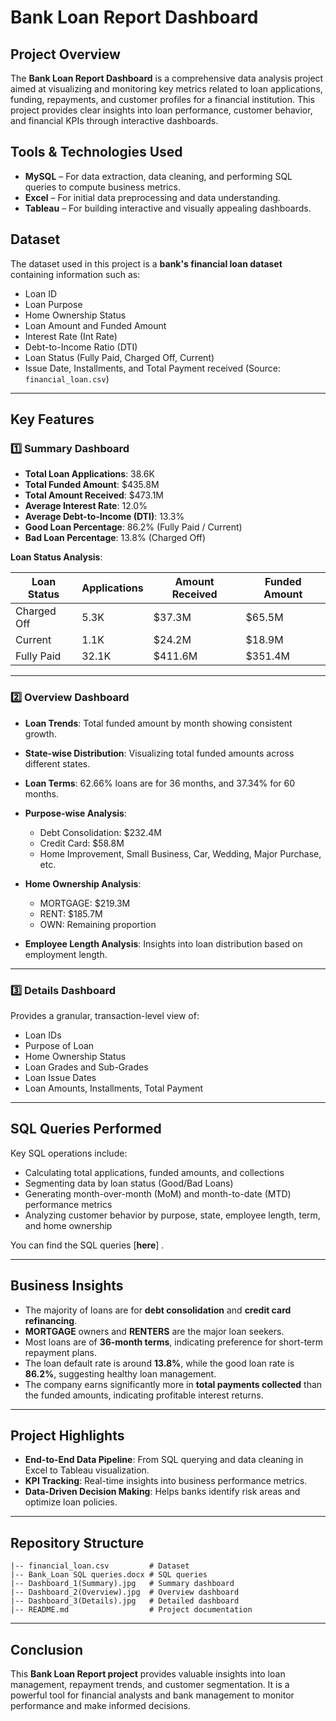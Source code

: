 # Bank Loan Report Dashboard

## Project Overview

The **Bank Loan Report Dashboard** is a comprehensive data analysis project aimed at visualizing and monitoring key metrics related to loan applications, funding, repayments, and customer profiles for a financial institution.
This project provides clear insights into loan performance, customer behavior, and financial KPIs through interactive dashboards.

## Tools & Technologies Used

* **MySQL** – For data extraction, data cleaning, and performing SQL queries to compute business metrics.
* **Excel** – For initial data preprocessing and data understanding.
* **Tableau** – For building interactive and visually appealing dashboards.

## Dataset

The dataset used in this project is a **bank's financial loan dataset** containing information such as:

* Loan ID
* Loan Purpose
* Home Ownership Status
* Loan Amount and Funded Amount
* Interest Rate (Int Rate)
* Debt-to-Income Ratio (DTI)
* Loan Status (Fully Paid, Charged Off, Current)
* Issue Date, Installments, and Total Payment received
  (Source: `financial_loan.csv`)

---

## Key Features

### 1️⃣ **Summary Dashboard**

* **Total Loan Applications**: 38.6K
* **Total Funded Amount**: \$435.8M
* **Total Amount Received**: \$473.1M
* **Average Interest Rate**: 12.0%
* **Average Debt-to-Income (DTI)**: 13.3%
* **Good Loan Percentage**: 86.2% (Fully Paid / Current)
* **Bad Loan Percentage**: 13.8% (Charged Off)

**Loan Status Analysis**:

| Loan Status | Applications | Amount Received | Funded Amount |
| ----------- | ------------ | --------------- | ------------- |
| Charged Off | 5.3K         | \$37.3M         | \$65.5M       |
| Current     | 1.1K         | \$24.2M         | \$18.9M       |
| Fully Paid  | 32.1K        | \$411.6M        | \$351.4M      |

---

### 2️⃣ **Overview Dashboard**

* **Loan Trends**: Total funded amount by month showing consistent growth.

* **State-wise Distribution**: Visualizing total funded amounts across different states.

* **Loan Terms**: 62.66% loans are for 36 months, and 37.34% for 60 months.

* **Purpose-wise Analysis**:

  * Debt Consolidation: \$232.4M
  * Credit Card: \$58.8M
  * Home Improvement, Small Business, Car, Wedding, Major Purchase, etc.

* **Home Ownership Analysis**:

  * MORTGAGE: \$219.3M
  * RENT: \$185.7M
  * OWN: Remaining proportion

* **Employee Length Analysis**: Insights into loan distribution based on employment length.

---

### 3️⃣ **Details Dashboard**

Provides a granular, transaction-level view of:

* Loan IDs
* Purpose of Loan
* Home Ownership Status
* Loan Grades and Sub-Grades
* Loan Issue Dates
* Loan Amounts, Installments, Total Payment

---

## SQL Queries Performed

Key SQL operations include:

* Calculating total applications, funded amounts, and collections
* Segmenting data by loan status (Good/Bad Loans)
* Generating month-over-month (MoM) and month-to-date (MTD) performance metrics
* Analyzing customer behavior by purpose, state, employee length, term, and home ownership

You can find the SQL queries [**here**] .

---

## Business Insights

* The majority of loans are for **debt consolidation** and **credit card refinancing**.
* **MORTGAGE** owners and **RENTERS** are the major loan seekers.
* Most loans are of **36-month terms**, indicating preference for short-term repayment plans.
* The loan default rate is around **13.8%**, while the good loan rate is **86.2%**, suggesting healthy loan management.
* The company earns significantly more in **total payments collected** than the funded amounts, indicating profitable interest returns.

---

## Project Highlights

* **End-to-End Data Pipeline**: From SQL querying and data cleaning in Excel to Tableau visualization.
* **KPI Tracking**: Real-time insights into business performance metrics.
* **Data-Driven Decision Making**: Helps banks identify risk areas and optimize loan policies.

---

## Repository Structure

```
|-- financial_loan.csv         # Dataset
|-- Bank_Loan SQL queries.docx # SQL queries
|-- Dashboard_1(Summary).jpg   # Summary dashboard
|-- Dashboard_2(Overview).jpg  # Overview dashboard
|-- Dashboard_3(Details).jpg   # Detailed dashboard
|-- README.md                  # Project documentation
```

---

## Conclusion

This **Bank Loan Report project** provides valuable insights into loan management, repayment trends, and customer segmentation. It is a powerful tool for financial analysts and bank management to monitor performance and make informed decisions.
